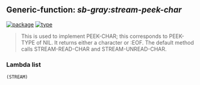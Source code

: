 ## Generic-function: ***sb-gray:stream-peek-char***
[![package](https://img.shields.io/badge/Package-SB--GRAY-5f9ea0.svg?style=social&colorA=999999)](../) [![type](https://img.shields.io/badge/Type-Generic--Function-5f9ea0.svg?style=social&colorA=999999)](../#generic-function) 

> This is used to implement PEEK-CHAR; this corresponds to PEEK-TYPE of NIL.
> It returns either a character or :EOF. The default method calls
> STREAM-READ-CHAR and STREAM-UNREAD-CHAR.

### Lambda list
```
(STREAM)
```
